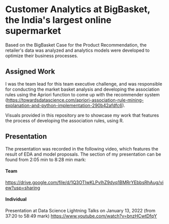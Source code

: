 # Customer Analytics at BigBasket, the India's largest online supermarket

Based on the BigBasket Case for the Product Recommendation, the retailer's data was analyzed and analytics models were developed to optimize their business processes.

## Assigned Work
I was the team lead for this team executive challenge, and was responsible for conducting the market basket analysis and developing the association rules using the Apriori function to come up with the recommender system (https://towardsdatascience.com/apriori-association-rule-mining-explanation-and-python-implementation-290b42afdfc6).

Visuals provided in this repository are to showcase my work that features the process of developing the association rules, using R.

## Presentation
The presentation was recorded in the following video, which features the result of EDA and model proposals. The section of my presentation can be found from 2:05 min to 8:28 min mark:

#### Team
https://drive.google.com/file/d/1Q3OTlwKLPvlhZ9dyq1BMRrYEbbsRhAug/view?usp=sharing

#### Individual
Presentation at Data Science Lightning Talks on January 13, 2022
(from 37:20 to 58:49 mark)
https://www.youtube.com/watch?v=bnzHCwtDfqY

